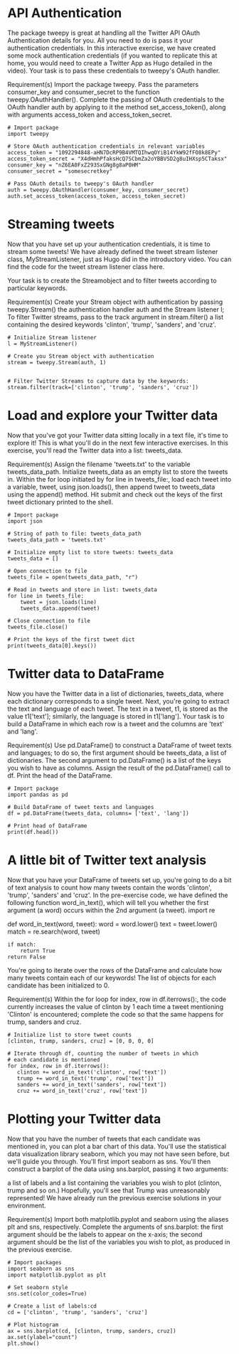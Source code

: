 # API Authentication
The package tweepy is great at handling all the Twitter API OAuth Authentication details for you. All you need to do is pass it your authentication credentials. In this interactive exercise, we have created some mock authentication credentials (if you wanted to replicate this at home, you would need to create a Twitter App as Hugo detailed in the video). Your task is to pass these credentials to tweepy's OAuth handler.

Requirement(s)
Import the package tweepy.
Pass the parameters consumer_key and consumer_secret to the function tweepy.OAuthHandler().
Complete the passing of OAuth credentials to the OAuth handler auth by applying to it the method set_access_token(), along with arguments access_token and access_token_secret.
```
# Import package
import tweepy

# Store OAuth authentication credentials in relevant variables
access_token = "1092294848-aHN7DcRP9B4VMTQIhwqOYiB14YkW92fFO8k8EPy"
access_token_secret = "X4dHmhPfaksHcQ7SCbmZa2oYBBVSD2g8uIHXsp5CTaksx"
consumer_key = "nZ6EA0FxZ293SxGNg8g8aP0HM"
consumer_secret = "somesecretkey"

# Pass OAuth details to tweepy's OAuth handler
auth = tweepy.OAuthHandler(consumer_key, consumer_secret)
auth.set_access_token(access_token, access_token_secret)
```

# Streaming tweets
Now that you have set up your authentication credentials, it is time to stream some tweets! We have already defined the tweet stream listener class, MyStreamListener, just as Hugo did in the introductory video. You can find the code for the tweet stream listener class here.

Your task is to create the Streamobject and to filter tweets according to particular keywords.

Requirement(s)
Create your Stream object with authentication by passing tweepy.Stream() the authentication handler auth and the Stream listener l;
To filter Twitter streams, pass to the track argument in stream.filter() a list containing the desired keywords 'clinton', 'trump', 'sanders', and 'cruz'.
```
# Initialize Stream listener
l = MyStreamListener()

# Create you Stream object with authentication
stream = tweepy.Stream(auth, 1)


# Filter Twitter Streams to capture data by the keywords:
stream.filter(track=['clinton', 'trump', 'sanders', 'cruz'])
```

# Load and explore your Twitter data
Now that you've got your Twitter data sitting locally in a text file, it's time to explore it! This is what you'll do in the next few interactive exercises. In this exercise, you'll read the Twitter data into a list: tweets_data.

Requirement(s)
Assign the filename 'tweets.txt' to the variable tweets_data_path.
Initialize tweets_data as an empty list to store the tweets in.
Within the for loop initiated by for line in tweets_file:, load each tweet into a variable, tweet, using json.loads(), then append tweet to tweets_data using the append() method.
Hit submit and check out the keys of the first tweet dictionary printed to the shell.
```
# Import package
import json

# String of path to file: tweets_data_path
tweets_data_path = 'tweets.txt'

# Initialize empty list to store tweets: tweets_data
tweets_data = []

# Open connection to file
tweets_file = open(tweets_data_path, "r")

# Read in tweets and store in list: tweets_data
for line in tweets_file:
    tweet = json.loads(line)
    tweets_data.append(tweet)

# Close connection to file
tweets_file.close()

# Print the keys of the first tweet dict
print(tweets_data[0].keys())
```

# Twitter data to DataFrame
Now you have the Twitter data in a list of dictionaries, tweets_data, where each dictionary corresponds to a single tweet. Next, you're going to extract the text and language of each tweet. The text in a tweet, t1, is stored as the value t1['text']; similarly, the language is stored in t1['lang']. Your task is to build a DataFrame in which each row is a tweet and the columns are 'text' and 'lang'.

Requirement(s)
Use pd.DataFrame() to construct a DataFrame of tweet texts and languages; to do so, the first argument should be tweets_data, a list of dictionaries. The second argument to pd.DataFrame() is a list of the keys you wish to have as columns. Assign the result of the pd.DataFrame() call to df.
Print the head of the DataFrame.
```
# Import package
import pandas as pd

# Build DataFrame of tweet texts and languages
df = pd.DataFrame(tweets_data, columns= ['text', 'lang'])

# Print head of DataFrame
print(df.head())
```

# A little bit of Twitter text analysis
Now that you have your DataFrame of tweets set up, you're going to do a bit of text analysis to count how many tweets contain the words 'clinton', 'trump', 'sanders' and 'cruz'. In the pre-exercise code, we have defined the following function word_in_text(), which will tell you whether the first argument (a word) occurs within the 2nd argument (a tweet).
import re

def word_in_text(word, tweet):
    word = word.lower()
    text = tweet.lower()
    match = re.search(word, tweet)

    if match:
        return True
    return False
 You're going to iterate over the rows of the DataFrame and calculate how many tweets contain each of our keywords! The list of objects for each candidate has been initialized to 0.
 
 Requirement(s)
 Within the for loop for index, row in df.iterrows():, the code currently increases the value of clinton by 1 each time a tweet mentioning 'Clinton' is encountered; complete the code so that the same happens for trump, sanders and cruz.
 ```
 # Initialize list to store tweet counts
[clinton, trump, sanders, cruz] = [0, 0, 0, 0]

# Iterate through df, counting the number of tweets in which
# each candidate is mentioned
for index, row in df.iterrows():
    clinton += word_in_text('clinton', row['text'])
    trump += word_in_text('trump', row['text'])
    sanders += word_in_text('sanders', row['text'])
    cruz += word_in_text('cruz', row['text'])
```

# Plotting your Twitter data
Now that you have the number of tweets that each candidate was mentioned in, you can plot a bar chart of this data. You'll use the statistical data visualization library seaborn, which you may not have seen before, but we'll guide you through. You'll first import seaborn as sns. You'll then construct a barplot of the data using sns.barplot, passing it two arguments:

a list of labels and
a list containing the variables you wish to plot (clinton, trump and so on.)
Hopefully, you'll see that Trump was unreasonably represented! We have already run the previous exercise solutions in your environment.

Requirement(s)
Import both matplotlib.pyplot and seaborn using the aliases plt and sns, respectively.
Complete the arguments of sns.barplot: the first argument should be the labels to appear on the x-axis; the second argument should be the list of the variables you wish to plot, as produced in the previous exercise.
```
# Import packages
import seaborn as sns
import matplotlib.pyplot as plt

# Set seaborn style
sns.set(color_codes=True)

# Create a list of labels:cd
cd = ['clinton', 'trump', 'sanders', 'cruz']

# Plot histogram
ax = sns.barplot(cd, [clinton, trump, sanders, cruz])
ax.set(ylabel="count")
plt.show()
```
